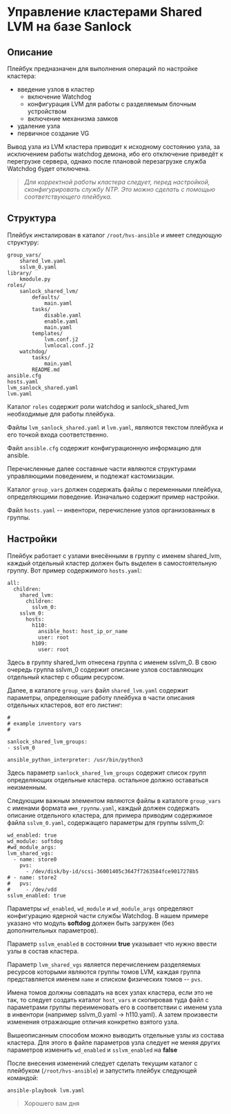 Управление кластерами Shared LVM на базе Sanlock
=====

Описание
--------

Плейбук предназначен для выполнения операций по настройке кластера:

- введение узлов в кластер
  - включение Watchdog
  - конфигурация LVM для работы с разделяемым блочным устройством
  - включение механизма замков
- удаление узла
- первичное создание VG

Вывод узла из LVM кластера приводит к исходному состоянию узла, за исключением работы watchdog демона, ибо его отключение приведёт к перегрузке сервера, однако после плановой перезагрузке служба Watchdog будет отключена.

> *Для корректной работы кластера следует, перед настройкой, сконфигурировать службу NTP. Это можно сделать с помощью соответствующего плейбука.*

Структура
---------

Плейбук инсталирован в каталог `/root/hvs-ansible` и имеет следующую структуру:

    group_vars/
        shared_lvm.yaml
        sslvm_0.yaml
    library/
        kmodule.py
    roles/
        sanlock_shared_lvm/
            defaults/
                main.yaml
            tasks/
                disable.yaml
                enable.yaml
                main.yaml
            templates/
                lvm.conf.j2
                lvmlocal.conf.j2
        watchdog/
            tasks/
                main.yaml
            README.md
    ansible.cfg
    hosts.yaml
    lvm_sanlock_shared.yaml
    lvm.yaml

Каталог `roles` содержит роли watchdog и sanlock_shared_lvm необходимые для работы плейбука.

Файлы `lvm_sanlock_shared.yaml` и `lvm.yaml`, являются текстом плейбука и его точкой входа соответственно.

Файл `ansible.cfg` содержит конфигурационную информацию для ansible.

Перечисленные далее составные части являются структурами управляющими поведением, и подлежат кастомизации.

Каталог `group_vars` должен содержать файлы с переменными плейбука, определяющими поведение. Изначально содержит пример настройки.

Файл `hosts.yaml` -- инвентори, перечисление узлов организованных в группы.

Настройки
---------

Плейбук работает с узлами внесёнными в группу с именем shared_lvm, каждый отдельный кластер должен быть выделен в самостоятельную группу. Вот пример содержимого `hosts.yaml`:

    all:
      children:
        shared_lvm:
          children:
            sslvm_0:
        sslvm_0:
          hosts:
            h110:
              ansible_host: host_ip_or_name
              user: root
            h109:
              user: root

Здесь в группу shared_lvm отнесена группа с именем sslvm_0. В свою очередь группа sslvm_0 содержит описание узлов составляющих отдельный кластер с общим ресурсом.

Далее, в каталоге `group_vars` файл `shared_lvm.yaml` содержит параметры, определяющие работу плейбука в части описания отдельных кластеров, вот его листинг:

    #
    # example inventory vars
    #

    sanlock_shared_lvm_groups:
    - sslvm_0

    ansible_python_interpreter: /usr/bin/python3

Здесь параметр `sanlock_shared_lvm_groups` содержит список групп определяющих отдельные кластера. остальное должно оставаться неизменным.

Следующим важным элементом являются файлы в каталоге `group_vars` с именами формата `имя_группы.yaml`, каждый должен содержать описание отдельного кластера, для примера приводим содержимое файла `sslvm_0.yaml`, содержащего параметры для группы sslvm_0:

    wd_enabled: true
    wd_module: softdog
    #wd_module_args: 
    lvm_shared_vgs:
      - name: store0
        pvs:
          - /dev/disk/by-id/scsi-36001405c3647f7263584fce9017278b5
    # - name: store2
    #   pvs:
    #     - /dev/vdd
    sslvm_enabled: true

Параметры `wd_enabled`, `wd_module` и `wd_module_args` определяют конфигурацию ядерной части службы Watchdog. В нашем примере указано что модуль **softdog** должен быть загружен (без дополнительных параметров).

Параметр `sslvm_enabled` в состоянии **true** указывает что нужно ввести узлы в состав кластера.

Параметр `lvm_shared_vgs` является перечислением разделяемых ресурсов которыми являются группы томов LVM, каждая группа представляется именем `name` и списком физических томов -- `pvs`.

Имена томов должны совпадать на всех узлах кластера, если это не так, то следует создать каталог `host_vars` и скопировав туда файл с параметрами группы переименовать его в соответствии с именем узла в инвентори (например sslvm_0.yaml -> h110.yaml). А затем произвести изменения отражающие отличия конкретно взятого узла.

Вышеописанным способом можно выводить отдельные узлы из состава кластера. Для этого в файле параметров узла следует не меняя других параметров изменить `wd_enabled` и `sslvm_enabled` на **false**

После внесения изменений следует сделать текущим каталог с плейбуком (`/root/hvs-ansible`) и запустить плейбук следующей командой:

    ansible-playbook lvm.yaml

> Хорошего вам дня
